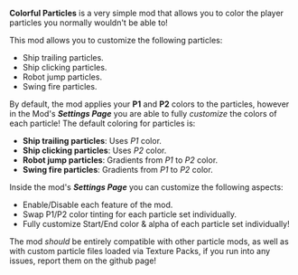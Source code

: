 **<cy>Colorful Particles</c>** is a very simple mod that allows you to color the player particles you normally wouldn't be able to!

This mod allows you to customize the following particles:

- Ship trailing particles.
- Ship clicking particles.
- Robot jump particles.
- Swing fire particles.

By default, the mod applies your **<cp>P1</c>** and **<cf>P2</c>** colors to the particles, however in the Mod's ***<cg>Settings Page</c>*** you are able to fully *customize* the colors of each particle!
The default coloring for particles is:

- **Ship trailing particles**: Uses *<cp>P1</c>* color.
- **Ship clicking particles**: Uses *<cf>P2</c>* color.
- **Robot jump particles**: Gradients from *<cp>P1</c>* to *<cf>P2</c>* color.
- **Swing fire particles**: Gradients from *<cp>P1</c>* to *<cf>P2</c>* color.

Inside the mod's ***<cg>Settings Page</c>*** you can customize the following aspects:

- <cg>Enable</c>/<cr>Disable</c> each feature of the mod.
- <cd>Swap P1/P2 color tinting for each particle set individually.
- Fully customize <cs>Start/End color & alpha</c> of each particle set individually!

The mod *should* be entirely compatible with other particle mods, as well as with custom particle files loaded via Texture Packs, if you run into any issues, report them on the github page!